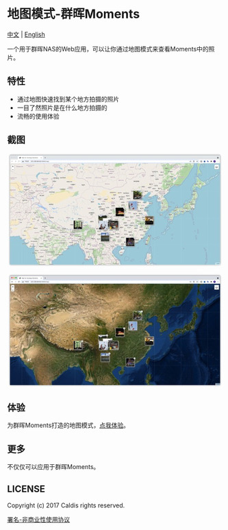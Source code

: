 # 地图模式-群晖Moments

[中文](https://github.com/Hu-Yuan/Map-for-Synology-Moments/blob/master/README-cn.md) | [English](https://github.com/Hu-Yuan/Map-for-Synology-Moments/blob/master/README.md)

一个用于群晖NAS的Web应用，可以让你通过地图模式来查看Moments中的照片。

## 特性

- 通过地图快速找到某个地方拍摄的照片
- 一目了然照片是在什么地方拍摄的
- 流畅的使用体验
 
 ## 截图
 
 <p align="center">
 <img src="https://github.com/Hu-Yuan/Map-for-Synology-Moments/blob/master/GithubResources/osm.jpg?raw=true">
 </p>

 <p align="center">
 <img src="https://github.com/Hu-Yuan/Map-for-Synology-Moments/blob/master/GithubResources/imagery.jpg?raw=true">
 </p>

 ## 体验
 
为群晖Moments打造的地图模式，[点我体验](http://222.209.84.62:5666/map)。

 ## 更多
 
 不仅仅可以应用于群晖Moments。
 
 ## LICENSE

Copyright (c) 2017 Caldis rights reserved.

[署名-非商业性使用协议](http://creativecommons.org/licenses/by-nc/3.0/cn/)
